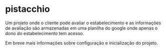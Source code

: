 # pistacchio
 Um projeto onde o cliente pode avaliar o estabelecimento e as informações de avaliação são armazenadas em uma planilha do google onde apenas o dono do estabelecimento tem acesso.


Em breve mais informações sobre configuração e inicialização do projeto.
